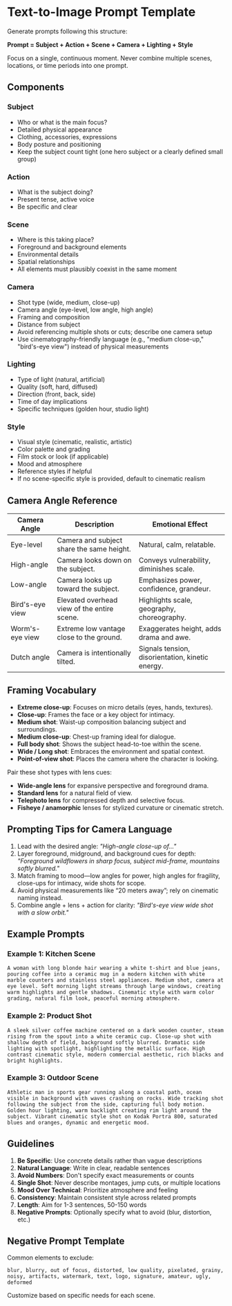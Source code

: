# Text-to-Image Prompt Template

Generate prompts following this structure:

**Prompt = Subject + Action + Scene + Camera + Lighting + Style**

Focus on a single, continuous moment. Never combine multiple scenes, locations, or time periods into one prompt.

## Components

### Subject
- Who or what is the main focus?
- Detailed physical appearance
- Clothing, accessories, expressions
- Body posture and positioning
- Keep the subject count tight (one hero subject or a clearly defined small group)

### Action
- What is the subject doing?
- Present tense, active voice
- Be specific and clear

### Scene
- Where is this taking place?
- Foreground and background elements
- Environmental details
- Spatial relationships
- All elements must plausibly coexist in the same moment

### Camera
- Shot type (wide, medium, close-up)
- Camera angle (eye-level, low angle, high angle)
- Framing and composition
- Distance from subject
- Avoid referencing multiple shots or cuts; describe one camera setup
- Use cinematography-friendly language (e.g., "medium close-up," "bird's-eye view") instead of physical measurements

### Lighting
- Type of light (natural, artificial)
- Quality (soft, hard, diffused)
- Direction (front, back, side)
- Time of day implications
- Specific techniques (golden hour, studio light)

### Style
- Visual style (cinematic, realistic, artistic)
- Color palette and grading
- Film stock or look (if applicable)
- Mood and atmosphere
- Reference styles if helpful
- If no scene-specific style is provided, default to cinematic realism

## Camera Angle Reference

| Camera Angle | Description | Emotional Effect |
| --- | --- | --- |
| Eye-level | Camera and subject share the same height. | Natural, calm, relatable. |
| High-angle | Camera looks down on the subject. | Conveys vulnerability, diminishes scale. |
| Low-angle | Camera looks up toward the subject. | Emphasizes power, confidence, grandeur. |
| Bird's-eye view | Elevated overhead view of the entire scene. | Highlights scale, geography, choreography. |
| Worm's-eye view | Extreme low vantage close to the ground. | Exaggerates height, adds drama and awe. |
| Dutch angle | Camera is intentionally tilted. | Signals tension, disorientation, kinetic energy. |

## Framing Vocabulary

- **Extreme close-up**: Focuses on micro details (eyes, hands, textures).
- **Close-up**: Frames the face or a key object for intimacy.
- **Medium shot**: Waist-up composition balancing subject and surroundings.
- **Medium close-up**: Chest-up framing ideal for dialogue.
- **Full body shot**: Shows the subject head-to-toe within the scene.
- **Wide / Long shot**: Embraces the environment and spatial context.
- **Point-of-view shot**: Places the camera where the character is looking.

Pair these shot types with lens cues:

- **Wide-angle lens** for expansive perspective and foreground drama.
- **Standard lens** for a natural field of view.
- **Telephoto lens** for compressed depth and selective focus.
- **Fisheye / anamorphic** lenses for stylized curvature or cinematic stretch.

## Prompting Tips for Camera Language

1. Lead with the desired angle: *"High-angle close-up of..."*
2. Layer foreground, midground, and background cues for depth: *"Foreground wildflowers in sharp focus, subject mid-frame, mountains softly blurred."*
3. Match framing to mood—low angles for power, high angles for fragility, close-ups for intimacy, wide shots for scope.
4. Avoid physical measurements like “20 meters away”; rely on cinematic naming instead.
5. Combine angle + lens + action for clarity: *"Bird's-eye view wide shot with a slow orbit."*

## Example Prompts

### Example 1: Kitchen Scene
```
A woman with long blonde hair wearing a white t-shirt and blue jeans, pouring coffee into a ceramic mug in a modern kitchen with white marble counters and stainless steel appliances. Medium shot, camera at eye level. Soft morning light streams through large windows, creating warm highlights and gentle shadows. Cinematic style with warm color grading, natural film look, peaceful morning atmosphere.
```

### Example 2: Product Shot
```
A sleek silver coffee machine centered on a dark wooden counter, steam rising from the spout into a white ceramic cup. Close-up shot with shallow depth of field, background softly blurred. Dramatic side lighting with spotlight, highlighting the metallic surface. High contrast cinematic style, modern commercial aesthetic, rich blacks and bright highlights.
```

### Example 3: Outdoor Scene
```
Athletic man in sports gear running along a coastal path, ocean visible in background with waves crashing on rocks. Wide tracking shot following the subject from the side, capturing full body motion. Golden hour lighting, warm backlight creating rim light around the subject. Vibrant cinematic style shot on Kodak Portra 800, saturated blues and oranges, dynamic and energetic mood.
```

## Guidelines

1. **Be Specific**: Use concrete details rather than vague descriptions
2. **Natural Language**: Write in clear, readable sentences
3. **Avoid Numbers**: Don't specify exact measurements or counts
4. **Single Shot**: Never describe montages, jump cuts, or multiple locations
5. **Mood Over Technical**: Prioritize atmosphere and feeling
6. **Consistency**: Maintain consistent style across related prompts
7. **Length**: Aim for 1-3 sentences, 50-150 words
8. **Negative Prompts**: Optionally specify what to avoid (blur, distortion, etc.)

## Negative Prompt Template

Common elements to exclude:
```
blur, blurry, out of focus, distorted, low quality, pixelated, grainy, noisy, artifacts, watermark, text, logo, signature, amateur, ugly, deformed
```

Customize based on specific needs for each scene.

